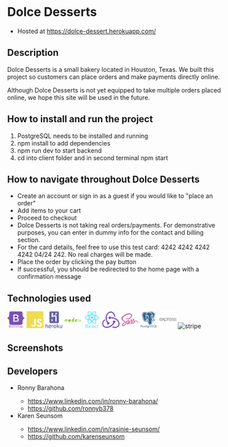 <h1>Dolce Desserts</h1>

<ul>
    <li>Hosted at <a href="https://dolce-dessert.herokuapp.com/">https://dolce-dessert.herokuapp.com/</a></li>
</ul>

<h2>Description</h2>
<p>Dolce Desserts is a small bakery located in Houston, Texas. We built this project so customers can place orders and make payments directly online.</p>
<p>Although Dolce Desserts is not yet equipped to take multiple orders placed online, we hope this site will be used in the future.</p>

<h2>How to install and run the project</h2>
<ol>
    <li>PostgreSQL needs to be installed and running</li>
    <li>npm install to add dependencies</li>
    <li>npm run dev to start backend</li>
    <li>cd into client folder and in second terminal npm start</li>
</ol>

<h2>How to navigate throughout Dolce Desserts</h2>
<ul>
    <li>Create an account or sign in as a guest if you would like to "place an order"</li>
    <li>Add items to your cart</li>
    <li>Proceed to checkout</li>
    <li>Dolce Desserts is not taking real orders/payments. For demonstrative purposes, you can enter in dummy info for the contact and billing section.</li>
    <li>For the card details, feel free to use this test card: 4242 4242 4242 4242 04/24 242. No real charges will be made.</li>
    <li>Place the order by clicking the pay button</li>
    <li>If successful, you should be redirected to the home page with a confirmation message</li>
</ul>

<h2>Technologies used</h2>
<p float="left">
<img src="https://raw.githubusercontent.com/devicons/devicon/master/icons/bootstrap/bootstrap-plain-wordmark.svg" alt="bootstrap" width="40" height="40"/> 
<img src="https://raw.githubusercontent.com/devicons/devicon/master/icons/javascript/javascript-plain.svg" alt="javascript" width="40" height="40"/> 
<img src="https://raw.githubusercontent.com/devicons/devicon/master/icons/heroku/heroku-plain-wordmark.svg" alt="heroku" width="40" height="40"/>
<img src="https://raw.githubusercontent.com/devicons/devicon/master/icons/nodejs/nodejs-plain-wordmark.svg" alt="nodejs" width="40" height="40"/> 
<img src="https://raw.githubusercontent.com/devicons/devicon/master/icons/react/react-original-wordmark.svg" alt="react" width="40" height="40"/>
<img src="https://raw.githubusercontent.com/devicons/devicon/master/icons/redux/redux-original.svg" alt="redux" width="40" height="40"/> 
<img src="https://raw.githubusercontent.com/devicons/devicon/master/icons/sass/sass-original.svg" alt="sass" width="40" height="40"/> 
<img src="https://raw.githubusercontent.com/devicons/devicon/master/icons/postgresql/postgresql-plain-wordmark.svg" alt="postgresql" width="40" height="40"/> 
<img src="https://raw.githubusercontent.com/devicons/devicon/master/icons/express/express-original-wordmark.svg" alt="express" width="40" height="40"/> 
<img src="https://upload.wikimedia.org/wikipedia/commons/thumb/b/ba/Stripe_Logo%2C_revised_2016.svg/2560px-Stripe_Logo%2C_revised_2016.svg.png" alt="stripe" width="40" height="40"/> 
</p>


<h2>Screenshots</h2>

<h2>Developers</h2>
<ul>
    <li>Ronny Barahona</li>
        <ul>
            <li><a href="https://www.linkedin.com/in/ronny-barahona/">https://www.linkedin.com/in/ronny-barahona/</a></li>
            <li><a href="https://github.com/ronnyb378">https://github.com/ronnyb378</a></li>
        </ul>
    <li>Karen Seunsom</li>
        <ul>
            <li><a href="https://www.linkedin.com/in/rasinie-seunsom/">https://www.linkedin.com/in/rasinie-seunsom/</a></li>
            <li><a href="https://github.com/karenseunsom">https://github.com/karenseunsom</a></li>
        </ul>
</ul>
